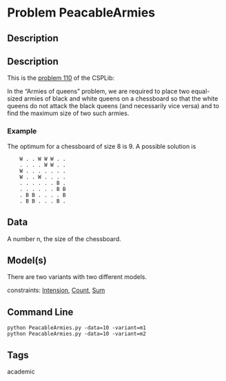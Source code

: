 # Problem PeacableArmies
## Description

## Description
This is the [problem 110](https://www.csplib.org/Problems/prob110/) of the CSPLib:

In the “Armies of queens” problem, we are required to place two equal-sized armies of black and white queens on a chessboard
so that the white queens do not attack the black queens (and necessarily vice versa) and to find the maximum size of two such armies.

### Example
The optimum for a chessboard of size 8 is 9.
A possible solution is

```
    W . . W W W . .
    . . . . W W . .
    W . . . . . . .
    W . . W . . . .
    . . . . . . B .
    . . . . . . B B
    . B B . . . . B
    . B B . . . B .
```


## Data
A number n, the size of the chessboard.

## Model(s)


There are two variants with two different models.

  constraints: [Intension](http://pycsp.org/documentation/constraints/Intension), [Count](http://pycsp.org/documentation/constraints/Count), [Sum](http://pycsp.org/documentation/constraints/Sum)


## Command Line

```
python PeacableArmies.py -data=10 -variant=m1
python PeacableArmies.py -data=10 -variant=m2
```

## Tags
 academic
